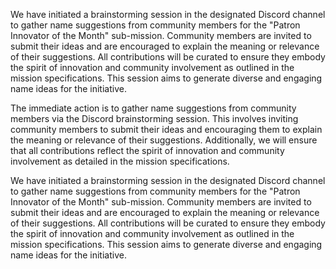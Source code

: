 

We have initiated a brainstorming session in the designated Discord channel to gather name suggestions from community members for the "Patron Innovator of the Month" sub-mission. Community members are invited to submit their ideas and are encouraged to explain the meaning or relevance of their suggestions. All contributions will be curated to ensure they embody the spirit of innovation and community involvement as outlined in the mission specifications. This session aims to generate diverse and engaging name ideas for the initiative.

The immediate action is to gather name suggestions from community members via the Discord brainstorming session. This involves inviting community members to submit their ideas and encouraging them to explain the meaning or relevance of their suggestions. Additionally, we will ensure that all contributions reflect the spirit of innovation and community involvement as detailed in the mission specifications.

We have initiated a brainstorming session in the designated Discord channel to gather name suggestions from community members for the "Patron Innovator of the Month" sub-mission. Community members are invited to submit their ideas and are encouraged to explain the meaning or relevance of their suggestions. All contributions will be curated to ensure they embody the spirit of innovation and community involvement as outlined in the mission specifications. This session aims to generate diverse and engaging name ideas for the initiative.